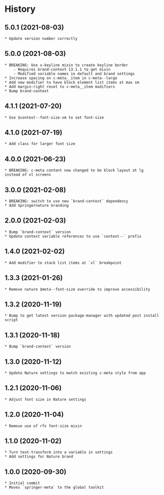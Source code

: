 # History

## 5.0.1 (2021-08-03)
    * Update version number correctly    

## 5.0.0 (2021-08-03)
    * BREAKING: Use u-keyline mixin to create keyline border
        - Requires brand-context 13.1.1 to get mixin
        - Modified variable names in default and brand settings
    * Increase spacing on c-meta__item in c-meta--large
    * Add new modifier to have block element list items at max sm
    * Add margin-right reset to c-meta__item modifiers
    * Bump brand-context

## 4.1.1 (2021-07-20)
    * Use $context--font-size-sm to set font-size

## 4.1.0 (2021-07-19)
    * Add class for larger font size

## 4.0.0 (2021-06-23)
    * BREAKING: c-meta content now changed to be block layout at lg instead of xl screens

## 3.0.0 (2021-02-08)
    * BREAKING: switch to use new `brand-context` dependency
    * Add Springernature branding

## 2.0.0 (2021-02-03)
    * Bump `brand-context` version
    * Update context variable references to use `context--` prefix

## 1.4.0 (2021-02-02)
    * Add modifier to stack list items at `xl` breakpoint

## 1.3.3 (2021-01-26)
    * Remove nature $meta--font-size override to improve accessibility

## 1.3.2 (2020-11-19)
    * Bump to get latest version package-manager with updated post install script

## 1.3.1 (2020-11-18)
    * Bump `brand-context` version

## 1.3.0 (2020-11-12)
    * Update Nature settings to match existing c-meta style from app

## 1.2.1 (2020-11-06)
    * Adjust font size in Nature settings 
    
## 1.2.0 (2020-11-04)
    * Remove use of rfs font-size mixin

## 1.1.0 (2020-11-02)
    * Turn text-transform into a variable in settings
    * Add settings for Nature brand

## 1.0.0 (2020-09-30)
    * Initial commit
	* Moves `springer-meta` to the global toolkit
